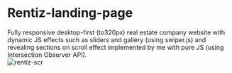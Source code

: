 # Rentiz-landing-page
Fully responsive desktop-first (to320px) real estate company website with dynamic JS effects such as sliders and gallery (using swiper.js) and revealing sections on scroll effect implemented by me with pure JS (using Intersection Observer API). </br>
![rentiz-scr](https://user-images.githubusercontent.com/103335620/189527415-85595e3c-4a84-4cae-88d6-16eae79b92eb.png)
